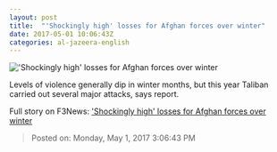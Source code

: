 ```yaml
---
layout: post
title:  "'Shockingly high' losses for Afghan forces over winter"
date: 2017-05-01 10:06:43Z
categories: al-jazeera-english
---
```


!['Shockingly high' losses for Afghan forces over winter](http://www.aljazeera.com/mritems/Images/2017/5/1/5b18f50708f24647b1c03ed9210505fa_18.jpg)

Levels of violence generally dip in winter months, but this year Taliban carried out several major attacks, says report.


Full story on F3News: ['Shockingly high' losses for Afghan forces over winter](http://www.f3nws.com/n/rDWs2G)

> Posted on: Monday, May 1, 2017 3:06:43 PM
